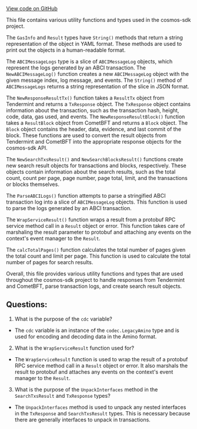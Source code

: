 [View code on GitHub](https://github.com/cosmos/cosmos-sdk/blob/main/types/result.go)

This file contains various utility functions and types used in the cosmos-sdk project. 

The `GasInfo` and `Result` types have `String()` methods that return a string representation of the object in YAML format. These methods are used to print out the objects in a human-readable format. 

The `ABCIMessageLogs` type is a slice of `ABCIMessageLog` objects, which represent the logs generated by an ABCI transaction. The `NewABCIMessageLog()` function creates a new `ABCIMessageLog` object with the given message index, log message, and events. The `String()` method of `ABCIMessageLogs` returns a string representation of the slice in JSON format. 

The `NewResponseResultTx()` function takes a `ResultTx` object from Tendermint and returns a `TxResponse` object. The `TxResponse` object contains information about the transaction, such as the transaction hash, height, code, data, gas used, and events. The `NewResponseResultBlock()` function takes a `ResultBlock` object from CometBFT and returns a `Block` object. The `Block` object contains the header, data, evidence, and last commit of the block. These functions are used to convert the result objects from Tendermint and CometBFT into the appropriate response objects for the cosmos-sdk API. 

The `NewSearchTxsResult()` and `NewSearchBlocksResult()` functions create new search result objects for transactions and blocks, respectively. These objects contain information about the search results, such as the total count, count per page, page number, page total, limit, and the transactions or blocks themselves. 

The `ParseABCILogs()` function attempts to parse a stringified ABCI transaction log into a slice of `ABCIMessageLog` objects. This function is used to parse the logs generated by an ABCI transaction. 

The `WrapServiceResult()` function wraps a result from a protobuf RPC service method call in a `Result` object or error. This function takes care of marshaling the result parameter to protobuf and attaching any events on the context's event manager to the `Result`. 

The `calcTotalPages()` function calculates the total number of pages given the total count and limit per page. This function is used to calculate the total number of pages for search results. 

Overall, this file provides various utility functions and types that are used throughout the cosmos-sdk project to handle responses from Tendermint and CometBFT, parse transaction logs, and create search result objects.
## Questions: 
 1. What is the purpose of the `cdc` variable?
- The `cdc` variable is an instance of the `codec.LegacyAmino` type and is used for encoding and decoding data in the Amino format.

2. What is the `WrapServiceResult` function used for?
- The `WrapServiceResult` function is used to wrap the result of a protobuf RPC service method call in a `Result` object or error. It also marshals the result to protobuf and attaches any events on the context's event manager to the `Result`.

3. What is the purpose of the `UnpackInterfaces` method in the `SearchTxsResult` and `TxResponse` types?
- The `UnpackInterfaces` method is used to unpack any nested interfaces in the `TxResponse` and `SearchTxsResult` types. This is necessary because there are generally interfaces to unpack in transactions.